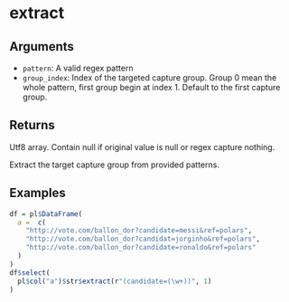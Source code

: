 # extract

## Arguments

- `pattern`: A valid regex pattern
- `group_index`: Index of the targeted capture group. Group 0 mean the whole pattern, first group begin at index 1. Default to the first capture group.

## Returns

Utf8 array. Contain null if original value is null or regex capture nothing.

Extract the target capture group from provided patterns.

## Examples

```r
df = pl$DataFrame(
  a =  c(
    "http://vote.com/ballon_dor?candidate=messi&ref=polars",
    "http://vote.com/ballon_dor?candidat=jorginho&ref=polars",
    "http://vote.com/ballon_dor?candidate=ronaldo&ref=polars"
  )
)
df$select(
  pl$col("a")$str$extract(r"(candidate=(\w+))", 1)
)
```